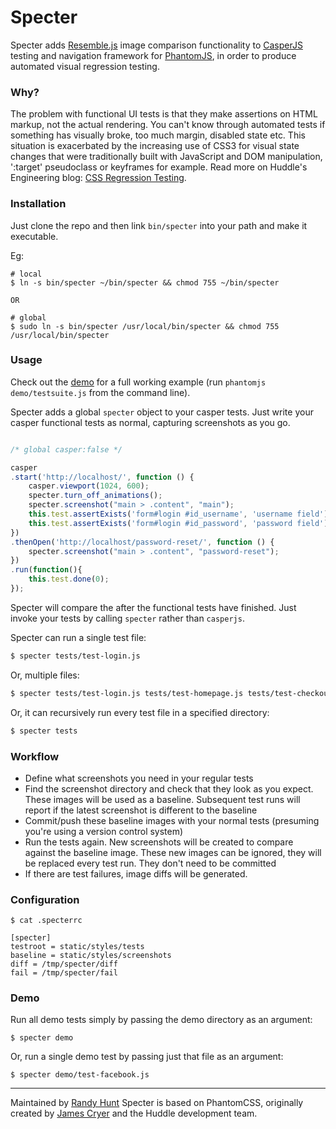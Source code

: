 Specter
=======

Specter adds [Resemble.js](http://huddle.github.com/Resemble.js/) image comparison functionality to [CasperJS](http://github.com/n1k0/casperjs) testing and navigation framework for [PhantomJS](http://github.com/ariya/phantomjs/), in order to produce automated visual regression testing.


### Why?

The problem with functional UI tests is that they make assertions on HTML markup, not the actual rendering. You can't know through automated tests if something has visually broke, too much margin, disabled state etc.  This situation is exacerbated by the increasing use of CSS3 for visual state changes that were traditionally built with JavaScript and DOM manipulation, ':target' pseudoclass or keyframes for example. Read more on Huddle's Engineering blog: [CSS Regression Testing](http://tldr.huddle.com/blog/css-testing/).


### Installation

Just clone the repo and then link `bin/specter` into your path and make it executable.

Eg:

```
# local
$ ln -s bin/specter ~/bin/specter && chmod 755 ~/bin/specter

OR

# global
$ sudo ln -s bin/specter /usr/local/bin/specter && chmod 755 /usr/local/bin/specter
```

### Usage

Check out the [demo](http://github.com/Huddle/PhantomCSS/tree/master/demo) for a full working example (run `phantomjs demo/testsuite.js` from the command line).

Specter adds a global `specter` object to your casper tests. Just write your casper functional tests as normal, capturing screenshots as you go.

```javascript

/* global casper:false */

casper
.start('http://localhost/', function () {
    casper.viewport(1024, 600);
    specter.turn_off_animations();
    specter.screenshot("main > .content", "main");
    this.test.assertExists('form#login #id_username', 'username field');
    this.test.assertExists('form#login #id_password', 'password field');
})
.thenOpen('http://localhost/password-reset/', function () {
    specter.screenshot("main > .content", "password-reset");
})
.run(function(){
    this.test.done(0);
});

```

Specter will compare the after the functional tests have finished. Just invoke your tests by calling `specter` rather than `casperjs`.

Specter can run a single test file:

```bash
$ specter tests/test-login.js
```

Or, multiple files:

```bash
$ specter tests/test-login.js tests/test-homepage.js tests/test-checkout.js
```

Or, it can recursively run every test file in a specified directory:

```bash
$ specter tests
```


### Workflow

* Define what screenshots you need in your regular tests
* Find the screenshot directory and check that they look as you expect.  These images will be used as a baseline.  Subsequent test runs will report if the latest screenshot is different to the baseline
* Commit/push these baseline images with your normal tests (presuming you're using a version control system)
* Run the tests again.  New screenshots will be created to compare against the baseline image.  These new images can be ignored, they will be replaced every test run. They don't need to be committed
* If there are test failures, image diffs will be generated.


### Configuration

```
$ cat .specterrc

[specter]
testroot = static/styles/tests
baseline = static/styles/screenshots
diff = /tmp/specter/diff
fail = /tmp/specter/fail
```


### Demo

Run all demo tests simply by passing the demo directory as an argument:

```
$ specter demo
```

Or, run a single demo test by passing just that file as an argument:

```
$ specter demo/test-facebook.js
```


--------------------------------------

Maintained by [Randy Hunt](http://github.com/letsgetrandy)
Specter is based on PhantomCSS, originally created by [James Cryer](http://github.com/jamescryer) and the Huddle development team.
